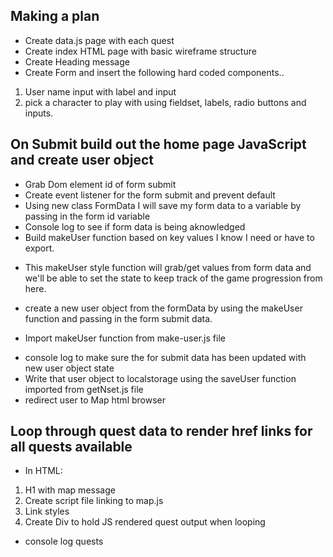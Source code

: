 ## Making a plan
* Create data.js page with each quest 
* Create index HTML page with basic wireframe structure
* Create Heading message
* Create Form and insert the following hard coded components..
1. User name input with label and input 
1. pick a character to play with using fieldset, labels, radio buttons and inputs.

## On Submit build out the home page JavaScript and create user object
* Grab Dom element id of form submit
* Create event listener for the form submit and prevent default
* Using new class FormData I will save my form data to a variable by passing in the form id variable
* Console log to see if form data is being aknowledged
* Build makeUser function based on key values I know I need or have to export.
- This makeUser style function will grab/get values from form data and we'll be able to set the state to keep track of the game progression from here.
* create a new user object from the formData by using the makeUser function and passing in the form submit data.
- Import makeUser function from make-user.js file
* console log to make sure the for submit data has been updated with new user object state
* Write that user object to localstorage using the saveUser function imported from getNset.js file
* redirect user to Map html browser

## Loop through quest data to render href links for all quests available
* In HTML:
1. H1 with map message
1. Create script file linking to map.js
1. Link styles
1. Create Div to hold JS rendered quest output when looping
* console log quests 


